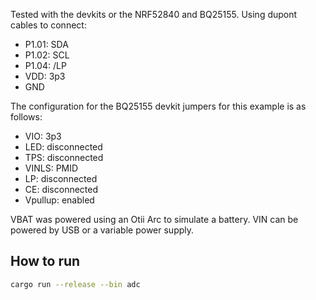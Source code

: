 Tested with the devkits or the NRF52840 and BQ25155. Using dupont cables to connect:

* P1.01: SDA
* P1.02: SCL
* P1.04: /LP
* VDD: 3p3
* GND

The configuration for the BQ25155 devkit jumpers for this example is as follows:

* VIO: 3p3
* LED: disconnected
* TPS: disconnected
* VINLS: PMID
* LP: disconnected
* CE: disconnected
* Vpullup: enabled

VBAT was powered using an Otii Arc to simulate a battery. VIN can be powered by USB or a variable power supply.

## How to run
```bash
cargo run --release --bin adc
```